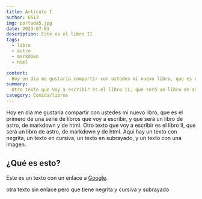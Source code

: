 ```yaml
---
title: Articulo I
author: G513
img: portada5.jpg
date: 2023-07-01
description: Este es el libro II
tags:
  - libro
  - astro
  - markdown
  - html

content: 
  Hoy en dia me gustaría compartir con ustedes mi nuevo libro, que es el primero de una serie de libros que voy a escribir, y que será un libro de astro, de markdown y de html.
summary: 
  Otro texto que voy a escribir es el libro II, que será un libro de astro, de markdown y de html.
category: Comida/libros
---
```


Hoy en dia me gustaría compartir con ustedes mi nuevo libro, que es el primero de una serie de libros que voy a escribir, y que será un libro de astro, de markdown y de html.
Otro texto que voy a escribir es el libro II, que será un libro de astro, de markdown y de html.
Aqui hay un texto con negrita, un texto en cursiva, un texto en subrayado, y un texto con una imagen.

## ¿Qué es esto?

Este es un texto con un enlace a [Google](https://www.google.com).

otra texto sin enlace pero que tiene negrita y cursiva y subrayado